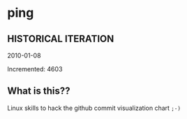 # ping

## HISTORICAL ITERATION
2010-01-08

Incremented: 4603

## What is this?? 
Linux skills to hack the github commit visualization chart `;-)`
